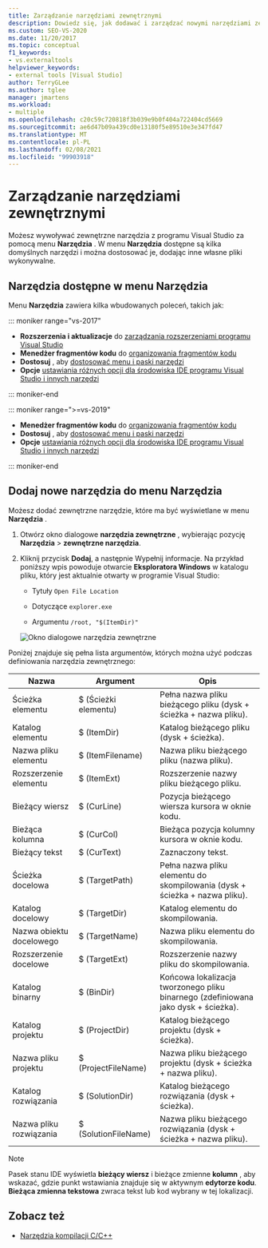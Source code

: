 ```yaml
---
title: Zarządzanie narzędziami zewnętrznymi
description: Dowiedz się, jak dodawać i zarządzać nowymi narzędziami zewnętrznymi, do których można uzyskać dostęp za pomocą menu Narzędzia.
ms.custom: SEO-VS-2020
ms.date: 11/20/2017
ms.topic: conceptual
f1_keywords:
- vs.externaltools
helpviewer_keywords:
- external tools [Visual Studio]
author: TerryGLee
ms.author: tglee
manager: jmartens
ms.workload:
- multiple
ms.openlocfilehash: c20c59c720818f3b039e9b0f404a722404cd5669
ms.sourcegitcommit: ae6d47b09a439cd0e13180f5e89510e3e347fd47
ms.translationtype: MT
ms.contentlocale: pl-PL
ms.lasthandoff: 02/08/2021
ms.locfileid: "99903918"
---
```

# <a name="manage-external-tools"></a>Zarządzanie narzędziami zewnętrznymi

Możesz wywoływać zewnętrzne narzędzia z programu Visual Studio za pomocą menu **Narzędzia** . W menu **Narzędzia** dostępne są kilka domyślnych narzędzi i można dostosować je, dodając inne własne pliki wykonywalne.

## <a name="tools-available-on-the-tools-menu"></a>Narzędzia dostępne w menu Narzędzia

Menu **Narzędzia** zawiera kilka wbudowanych poleceń, takich jak:

::: moniker range="vs-2017"

* **Rozszerzenia i aktualizacje** do [zarządzania rozszerzeniami programu Visual Studio](finding-and-using-visual-studio-extensions.md)
* **Menedżer fragmentów kodu** do [organizowania fragmentów kodu](code-snippets.md)
* **Dostosuj** , aby [dostosować menu i paski narzędzi](how-to-customize-menus-and-toolbars-in-visual-studio.md)
* **Opcje** [ustawiania różnych opcji dla środowiska IDE programu Visual Studio i innych narzędzi](reference/options-dialog-box-visual-studio.md)

::: moniker-end

::: moniker range=">=vs-2019"

* **Menedżer fragmentów kodu** do [organizowania fragmentów kodu](code-snippets.md)
* **Dostosuj** , aby [dostosować menu i paski narzędzi](how-to-customize-menus-and-toolbars-in-visual-studio.md)
* **Opcje** [ustawiania różnych opcji dla środowiska IDE programu Visual Studio i innych narzędzi](reference/options-dialog-box-visual-studio.md)

::: moniker-end

## <a name="add-new-tools-to-the-tools-menu"></a>Dodaj nowe narzędzia do menu Narzędzia

Możesz dodać zewnętrzne narzędzie, które ma być wyświetlane w menu **Narzędzia** .

1. Otwórz okno dialogowe **narzędzia zewnętrzne** , wybierając pozycję **Narzędzia**  >  **zewnętrzne narzędzia**.

1. Kliknij przycisk **Dodaj**, a następnie Wypełnij informacje. Na przykład poniższy wpis powoduje otwarcie **Eksploratora Windows** w katalogu pliku, który jest aktualnie otwarty w programie Visual Studio:

   * Tytuły `Open File Location`

   * Dotyczące `explorer.exe`

   * Argumentu `/root, "$(ItemDir)"`

   ![Okno dialogowe narzędzia zewnętrzne](media/external-tools-dialog.png)

Poniżej znajduje się pełna lista argumentów, których można użyć podczas definiowania narzędzia zewnętrznego:

|Nazwa|Argument|Opis|
|----------|--------------|-----------------|
|Ścieżka elementu|$ (Ścieżki elementu)|Pełna nazwa pliku bieżącego pliku (dysk + ścieżka + nazwa pliku).|
|Katalog elementu|$ (ItemDir)|Katalog bieżącego pliku (dysk + ścieżka).|
|Nazwa pliku elementu|$ (ItemFilename)|Nazwa pliku bieżącego pliku (nazwa pliku).|
|Rozszerzenie elementu|$ (ItemExt)|Rozszerzenie nazwy pliku bieżącego pliku.|
|Bieżący wiersz|$ (CurLine)|Pozycja bieżącego wiersza kursora w oknie kodu.|
|Bieżąca kolumna|$ (CurCol)|Bieżąca pozycja kolumny kursora w oknie kodu.|
|Bieżący tekst|$ (CurText)|Zaznaczony tekst.|
|Ścieżka docelowa|$ (TargetPath)|Pełna nazwa pliku elementu do skompilowania (dysk + ścieżka + nazwa pliku).|
|Katalog docelowy|$ (TargetDir)|Katalog elementu do skompilowania.|
|Nazwa obiektu docelowego|$ (TargetName)|Nazwa pliku elementu do skompilowania.|
|Rozszerzenie docelowe|$ (TargetExt)|Rozszerzenie nazwy pliku do skompilowania.|
|Katalog binarny|$ (BinDir)|Końcowa lokalizacja tworzonego pliku binarnego (zdefiniowana jako dysk + ścieżka).|
|Katalog projektu|$ (ProjectDir)|Katalog bieżącego projektu (dysk + ścieżka).|
|Nazwa pliku projektu|$ (ProjectFileName)|Nazwa pliku bieżącego projektu (dysk + ścieżka + nazwa pliku).|
|Katalog rozwiązania|$ (SolutionDir)|Katalog bieżącego rozwiązania (dysk + ścieżka).|
|Nazwa pliku rozwiązania|$ (SolutionFileName)|Nazwa pliku bieżącego rozwiązania (dysk + ścieżka + nazwa pliku).|

> [!NOTE]
> Pasek stanu IDE wyświetla **bieżący wiersz** i bieżące zmienne **kolumn** , aby wskazać, gdzie punkt wstawiania znajduje się w aktywnym **edytorze kodu**. **Bieżąca zmienna tekstowa** zwraca tekst lub kod wybrany w tej lokalizacji.

## <a name="see-also"></a>Zobacz też

- [Narzędzia kompilacji C/C++](/cpp/build/reference/c-cpp-build-tools)
